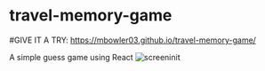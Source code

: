 # travel-memory-game

#GIVE IT A TRY:
 https://mbowler03.github.io/travel-memory-game/

A simple guess game using React
![screeninit](https://user-images.githubusercontent.com/57423637/90282585-9d7f6f80-de3c-11ea-95b3-344bdfb45d7c.PNG)
